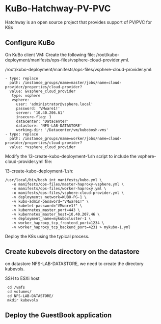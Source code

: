 # KuBo-Hatchway-PV-PVC

Hatchway is an open source project that provides support of PV/PVC for K8s

##

## Configure KuBo

On KuBo client VM:
Create the following file: /root/kubo-deployment/manifests/ops-files/vsphere-cloud-provider.yml.

/root/kubo-deployment/manifests/ops-files/vsphere-cloud-provider.yml:
```
- type: replace
  path: /instance_groups/name=master/jobs/name=cloud-provider/properties/cloud-provider?
  value: &vsphere_cloud_provider
   type: vsphere
   vsphere:
     user: 'administrator@vsphere.local'
     password: 'VMware1!'
     server: '10.40.206.61'
     insecure-flag: 1
     datacenter: 'Datacenter'
     datastore: 'NFS-LAB-DATASTORE'
     working-dir: '/Datacenter/vm/kubobosh-vms'
- type: replace
  path: /instance_groups/name=worker/jobs/name=cloud-provider/properties/cloud-provider?
  value: *vsphere_cloud_provider
  ```
  
  Modify the 13-create-kubo-deployment-1.sh script to include the vsphere-cloud-provider.yml file:
  
  13-create-kubo-deployment-1.sh:
  ```
  /usr/local/bin/bosh int manifests/kubo.yml \
     -o manifests/ops-files/master-haproxy-vsphere.yml \
     -o manifests/ops-files/worker-haproxy.yml \
     -o manifests/ops-files/vsphere-cloud-provider.yml \
     -v deployments_network=KUBO-PG-1 \
     -v kubo-admin-password="VMware1!" \
     -v kubelet-password="VMware1!" \
     -v kubernetes_master_port=443 \
     -v kubernetes_master_host=10.40.207.46 \
     -v deployment_name=mykubocluster-1 \
     -v worker_haproxy_tcp_frontend_port=1234 \
     -v worker_haproxy_tcp_backend_port=4231 > mykubo-1.yml
  ```
     
  
  Deploy the K8s using the typical process.
  
  ## Create kubevols directory on the datastore
  
  on datastore NFS-LAB-DATASTORE, we need to create the directory kubevols.
  
  SSH to ESXi host
  ```
   cd /vmfs
   cd volumes/
   cd NFS-LAB-DATASTORE/
   mkdir kubevols
 ```
 
 ## Deploy the GuestBook application
 
 
